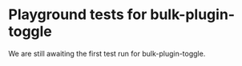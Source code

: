 # Playground tests for bulk-plugin-toggle
We are still awaiting the first test run for bulk-plugin-toggle.
